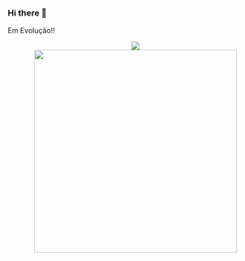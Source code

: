 ### Hi there 👋

Em Evolução!! 


<!--



- 🌱 Estudando node-js
- 📫 Instagram :https://www.instagram.com/gustavo_caetno/
-->
<div align="center">
  <a href="https://github.com/DGCruz">
  <img height="auto"  src="https://github-readme-stats.vercel.app/api?username=DGCruz&show_icons=true&theme=radical&include_all_commits=true&count_private=true"/></br>
    <img height="auto" width="400px" src="https://github-readme-stats.vercel.app/api/top-langs/?username=DGCruz&layout=compact&langs_count=7&theme=radical"/>

</div>


<!--
**DGCruz/DGCruz** is a ✨ _special_ ✨ repository because its `README.md` (this file) appears on your GitHub profile.

Here are some ideas to get you started:

- 🔭 I’m currently working on ...
- 🌱 I’m currently learning ...
- 👯 I’m looking to collaborate on ...
- 🤔 I’m looking for help with ...
- 💬 Ask me about ...
- 📫 How to reach me: ...
- 😄 Pronouns: ...
- ⚡ Fun fact: ...
-->
